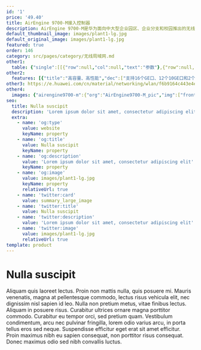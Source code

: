 ```yaml
---
id: '1'
price: '49.40'
title: AirEngine 9700-M接入控制器
description: AirEngine 9700-M是华为面向中大型企业园区、企业分支和校园推出的无线接入控制器（Access controller），最大可管理2048个AP，转发能力最高120Gbps。配合华为全系列802.11ac/802.11ax无线接入点，可组建中大型园区网络、企业办公网络、无线城域网络、热点覆盖等应用环境。
default_thumbnail_image: images/plant1-lg.jpg
default_original_image: images/plant1-lg.jpg
featured: true
order: 146
category: src/pages/category/无线局域网.md
other1: 
  table: {"single":[[{"row":null,"col":null,"text":"参数"},{"row":null,"col":null,"text":"AirEngine 9700-M"}],[{"row":null,"col":null,"text":"端口"},{"row":null,"col":null,"text":"16 x GE + 12 x 10 GE + 2 x 40 GE（其中1个40G和4个10G互斥）"}],[{"row":null,"col":null,"text":"电源"},{"row":null,"col":null,"text":"1+1 AC"}],[{"row":null,"col":null,"text":"转发能力"},{"row":null,"col":null,"text":"120Gbps (直接转发)\n60Gbps (隧道转发)"}],[{"row":null,"col":null,"text":"最大可管理AP的数量"},{"row":null,"col":null,"text":"2048"}],[{"row":null,"col":null,"text":"最大可接入用户数 "},{"row":null,"col":null,"text":"32768"}],[{"row":null,"col":null,"text":"AP与AC间组网方式"},{"row":null,"col":null,"text":"支持L2/L3层网络拓扑"}],[{"row":null,"col":null,"text":"转发模式"},{"row":null,"col":null,"text":"支持直接转发/隧道转发"}],[{"row":null,"col":null,"text":"AC冗余备份"},{"row":null,"col":null,"text":"支持1+1热备/N+1备份方式"}],[{"row":null,"col":null,"text":"无线协议"},{"row":null,"col":null,"text":"802.11 a/b/g/n/ac/ac wave2/ax"}]]}
other2:
  features: [{"title":"高容量、高性能","dec":["支持16个GE口、12个10GE口和2个40G口，提供120Gbps的转发能力，可管理2048个AP"]},{"title":"使用灵活","dec":["灵活的数据转发方式，支持直接转发、隧道转发；\n灵活的用户权限控制，提供基于用户和角色的访问控制策略控制能力"]},{"title":"网络运维方式丰富","dec":["丰富的网络运维方式，可通过网管eSight、WEB网管、命令行（CLI）进行维护"]}]
other3: https://e.huawei.com/cn/material/networking/wlan/f6b9164c443e4ea3ad9a52395190bd33
other4:
  images: {"airengine9700-m":{"org":"AirEngine9700-M_pic","img":["front.png","front_left.png","front_right.png","front_top.png","left.png","rear.png","rear_top.png","right.png"]}}
seo:
  title: Nulla suscipit
  description: 'Lorem ipsum dolor sit amet, consectetur adipiscing elit'
  extra:
    - name: 'og:type'
      value: website
      keyName: property
    - name: 'og:title'
      value: Nulla suscipit
      keyName: property
    - name: 'og:description'
      value: 'Lorem ipsum dolor sit amet, consectetur adipiscing elit'
      keyName: property
    - name: 'og:image'
      value: images/plant1-lg.jpg
      keyName: property
      relativeUrl: true
    - name: 'twitter:card'
      value: summary_large_image
    - name: 'twitter:title'
      value: Nulla suscipit
    - name: 'twitter:description'
      value: 'Lorem ipsum dolor sit amet, consectetur adipiscing elit'
    - name: 'twitter:image'
      value: images/plant1-lg.jpg
      relativeUrl: true
template: product
---
```


# Nulla suscipit

Aliquam quis laoreet lectus. Proin non mattis nulla, quis posuere mi. Mauris venenatis, magna at pellentesque commodo, lectus risus vehicula elit, nec dignissim nisl sapien id leo. Nulla non pretium metus, vitae finibus lectus. Aliquam in posuere risus. Curabitur ultrices ornare magna porttitor commodo. Curabitur eu tempor orci, sed pretium quam. Vestibulum condimentum, arcu nec pulvinar fringilla, lorem odio varius arcu, in porta tellus eros sed neque. Suspendisse efficitur eget erat sit amet efficitur. Proin maximus nibh eu sapien consequat, non porttitor risus consequat. Donec maximus odio sed nibh convallis luctus.